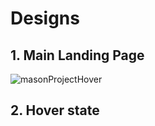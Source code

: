 # **Designs**

## 1. Main Landing Page
   ![masonProjectHover](https://user-images.githubusercontent.com/66075716/180778900-0cf7a487-449d-4b5e-9921-b66975727d94.png)
## 2. Hover state
